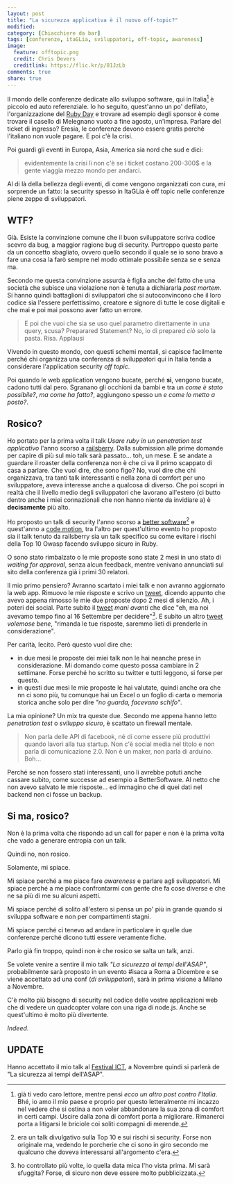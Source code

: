 ```yaml
---
layout: post
title: "La sicurezza applicativa è il nuovo off-topic?"
modified:
category: [Chiacchiere da bar]
tags: [conferenze, itaGLia, sviluppatori, off-topic, awareness]
image:
  feature: offtopic.png
  credit: Chris Devers
  creditlink: https://flic.kr/p/81JzLb
comments: true
share: true
---
```


Il mondo delle conferenze dedicate allo sviluppo software, qui in Italia[^1] è
piccolo ed auto referenziale. Io ho seguito, quest'anno un po' defilato,
l'organizzazione del [Ruby Day](http://www.rubyday.it) e trovare ad esempio
degli sponsor è come trovare il casello di Melegnano vuoto a fine agosto,
un'impresa. Parlare del ticket di ingresso? Eresia, le conferenze devono essere
gratis perché l'italiano non vuole pagare. E poi c'è la crisi.

Poi guardi gli eventi in Europa, Asia, America sia nord che sud e dici:

> evidentemente la crisi lì non c'è se i ticket costano 200-300$ e la gente
> viaggia mezzo mondo per andarci.

Al di là della bellezza degli eventi, di come vengono organizzati con cura, mi
sorprende un fatto: la security spesso in ItaGLia è off topic nelle conferenze
piene zeppe di sviluppatori.

## WTF?

Già. Esiste la convinzione comune che il buon sviluppatore scriva codice scevro
da bug, a maggior ragione bug di security.
Purtroppo questo parte da un concetto sbagliato, ovvero quello secondo il quale
se io sono bravo a fare una cosa la farò sempre nel modo ottimale possibile
senza se e senza ma.

Secondo me questa convinzione assurda è figlia anche del fatto che una società
che subisce una violazione non è tenuta a dichiararla _post mortem_. Si hanno
quindi battaglioni di sviluppatori che si autoconvincono che il loro codice sia
l'essere perfettissimo, creatore e signore di tutte le cose digitali e che mai
e poi mai possono aver fatto un errore.

> E poi che vuoi che sia se uso quel parametro direttamente in una query,
> scusa? Preparared Statement? No, io di prepared _ciò_ solo la pasta. Risa.
> Applausi

Vivendo in questo mondo, con questi schemi mentali, si capisce facilmente
perché chi organizza una conferenza di sviluppatori qui in Italia tenda a
considerare l'application security _off topic_.

Poi quando le web application vengono bucate, perché **sì**, vengono bucate,
cadono tutti dal pero. Sgranano gli occhioni da bambi e tra un _come è stato
possibile?_, _ma come ha fatto?_, aggiungono spesso un _e come lo metto a
posto?_.

## Rosico?

Ho portato per la prima volta il talk _Usare ruby in un penetration test
applicativo_ l'anno scorso a [railsberry](http://www.railsberry.com). Dalla
submission alle prime domande per capire di più sul mio talk sarà passato...
toh, un mese. E se andate a guardare il roaster della conferenza non è che ci
va il primo scappato di casa a parlare. Che vuol dire, che sono figo? No, vuol
dire che chi organizzava, tra tanti talk interessanti e nella zona di comfort
per uno sviluppatore, aveva interesse anche a qualcosa di diverso. Che poi
scopri in realtà che il livello medio degli sviluppatori che lavorano
all'estero (ci butto dentro anche i miei connazionali che non hanno niente da
invidiare a) è **decisamente** più alto.

Ho proposto un talk di security l'anno scorso a [better
software](http://www.bettersoftware.it)[^2] e quest'anno a [code
motion](http://milano.codemotionworld.com/), tra l'altro per quest'ultimo
evento ho proposto sia il talk tenuto da railsberry sia un talk specifico su
come evitare i rischi della Top 10 Owasp facendo sviluppo sicuro in Ruby.

O sono stato rimbalzato o le mie proposte sono state 2 mesi in uno stato di
_waiting for approval_, senza alcun feedback, mentre venivano annunciati sul
sito della conferenza già i primi 30 relatori.

Il mio primo pensiero? Avranno scartato i miei talk e non avranno aggiornato la
web app. Rimuovo le mie risposte e scrivo un
[tweet](https://twitter.com/thesp0nge/status/507433542381764611), dicendo
appunto che avevo appena rimosso le mie due proposte dopo 2 mesi di silenzio.
Ah, i poteri dei social. Parte subito il
[tweet](https://twitter.com/CodemotionIT/status/507434658712526848) _mani
avanti_ che dice "eh, ma noi avevamo tempo fino al 16 Settembre per
decidere"[^3]. E subito un altro
[tweet](https://twitter.com/CodemotionIT/status/507435826360635392) _volemose
bene_, "rimanda le tue risposte, saremmo lieti di prenderle in considerazione".

Per carità, lecito. Però questo vuol dire che:

* in due mesi le proposte dei miei talk non le hai neanche prese in
  considerazione. Mi domando come questo possa cambiare in 2 settimane. Forse
  perché ho scritto su twitter e tutti leggono, si forse per questo.
* in questi due mesi le mie proposte le hai valutate, quindi anche ora che nn
  ci sono più, tu comunque hai un Excel o un foglio di carta o memoria storica
  anche solo per dire _"no guarda, facevano schifo"_.

La mia opinione? Un mix tra queste due. Secondo me appena hanno letto
_penetration test_ o _sviluppo sicuro_, è scattato un firewall mentale.

> Non parla delle API di facebook, né di come essere più produttivi quando
> lavori alla tua startup. Non c'è social media nel titolo e non parla di
> comunicazione 2.0. Non è un maker, non parla di arduino. Boh...

Perché se non fossero stati interessanti, uno li avrebbe potuti anche cassare
subito, come successe ad esempio a BetterSoftware. Al netto che non avevo
salvato le mie risposte... ed immagino che di quei dati nel backend non ci
fosse un backup.

## Si ma, rosico?

Non è la prima volta che rispondo ad un call for paper e non è la prima volta
che vado a generare entropia con un talk.

Quindi no, non rosico.

Solamente, mi spiace.

Mi spiace perché a me piace fare _awareness_ e parlare agli sviluppatori. Mi
spiace perché a me piace confrontarmi con gente che fa cose diverse e che ne sa
più di me su alcuni aspetti.

Mi spiace perché di solito all'estero si pensa un po' più in grande quando si
sviluppa software e non per compartimenti stagni.

Mi spiace perché ci tenevo ad andare in particolare in quelle due conferenze
perché dicono tutti essere veramente fiche.

Parlo già fin troppo, quindi non è che rosico se salta un talk, anzi.

Se volete venire a sentire il mio talk _"La sicurezza ai tempi dell'ASAP"_,
probabilmente sarà proposto in un evento #isaca a Roma a Dicembre e se viene
accettato ad una conf (_di sviluppatori_), sarà in prima visione a Milano a
Novembre.

C'è molto più bisogno di security nel codice delle vostre applicazioni web che
di vedere un quadcopter volare con una riga di node.js. Anche se quest'ultimo è
molto più divertente.

_Indeed_.

## UPDATE

Hanno accettato il mio talk al [Festival
ICT](http://www.festivalict.com/il-programma-2014/), a Novembre quindi si
parlerà de "La sicurezza ai tempi dell'ASAP".

[^1]: già ti vedo caro lettore, mentre pensi _ecco un altro post contro
      l'Italia_. Bhé, io amo il mio paese e proprio per questo letteralmente mi
      incazzo nel vedere che si ostina a non voler abbandonare la sua zona di
      comfort in certi campi. Uscire dalla zona di comfort porta a migliorare.
      Rimanerci porta a litigarsi le briciole coi soliti compagni di merende.

[^2]: era un talk divulgativo sulla Top 10 e sui rischi si security. Forse non
      originale ma, vedendo le porcherie che ci sono in giro secondo me qualcuno che
      doveva interessarsi all'argomento c'era.

[^3]: ho controllato più volte, io quella data mica l'ho vista prima. Mi sarà
      sfuggita? Forse, di sicuro non deve essere molto pubblicizzata.
